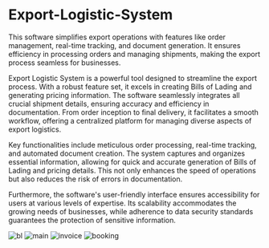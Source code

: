 # Export-Logistic-System
This software simplifies export operations with features like order management, real-time tracking, and document generation. It ensures efficiency in processing orders and managing shipments, making the export process seamless for businesses.


Export Logistic System is a powerful tool designed to streamline the export process. With a robust feature set, it excels in creating Bills of Lading and generating pricing information. The software seamlessly integrates all crucial shipment details, ensuring accuracy and efficiency in documentation. From order inception to final delivery, it facilitates a smooth workflow, offering a centralized platform for managing diverse aspects of export logistics.

Key functionalities include meticulous order processing, real-time tracking, and automated document creation. The system captures and organizes essential information, allowing for quick and accurate generation of Bills of Lading and pricing details. This not only enhances the speed of operations but also reduces the risk of errors in documentation.

Furthermore, the software's user-friendly interface ensures accessibility for users at various levels of expertise. Its scalability accommodates the growing needs of businesses, while adherence to data security standards guarantees the protection of sensitive information.





![bl](https://github.com/bilalsaeed10b/Export-Logistic-System/assets/143334946/72c37600-1a19-4791-9fca-9bf819e6a3ca)
![main](https://github.com/bilalsaeed10b/Export-Logistic-System/assets/143334946/556aa7ec-fb3d-46ed-b0fe-dca22d446f4a)
![invoice](https://github.com/bilalsaeed10b/Export-Logistic-System/assets/143334946/a2b35c8f-42f0-4475-8e42-9a9d87360493)
![booking](https://github.com/bilalsaeed10b/Export-Logistic-System/assets/143334946/8bd4c7dd-b0ca-4b3e-8551-8f2ae1dd2a12)
